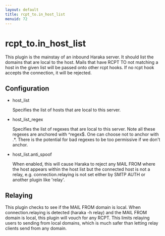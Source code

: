 ```yaml
---
layout: default
title: rcpt_to.in_host_list
menuid: 72
---
```

rcpt\_to.in\_host\_list
=====================

This plugin is the mainstay of an inbound Haraka server. It should list the
domains that are local to the host. Mails that have RCPT TO not matching
a host in the given list will be passed onto other rcpt hooks. If no rcpt
hook accepts the connection, it will be rejected.

## Configuration

* host\_list

  Specifies the list of hosts that are local to this server.

* host\_list\_regex

  Specifies the list of regexes that are local to this server.  Note
  all these regexes are anchored with ^regex$. One can choose not to
  anchor with .\*. There is the potential for bad regexes to be
  too permissive if we don't anchor.

* host\_list.anti\_spoof

  When enabled, this will cause Haraka to reject any MAIL FROM where 
  the host appears within the host list but the connected host is not
  a relay, e.g. connection.relaying is not set either by SMTP AUTH or
  another plugin like 'relay'.

## Relaying

This plugin checks to see if the MAIL FROM domain is local. When
connection.relaying is detected (haraka -h relay) and the MAIL FROM domain is
local, this plugin will vouch for any RCPT. This limits relaying users to
sending from local domains, which is much safer than letting relay clients
send from any domain.

